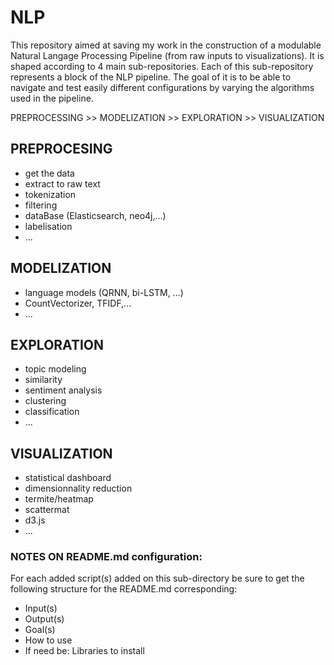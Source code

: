 # NLP
This repository aimed at saving my work in the construction of a modulable Natural Langage Processing Pipeline (from raw inputs to visualizations). It is shaped according to 4 main sub-repositories. Each of this sub-repository represents a block of the NLP pipeline. The goal of it is to be able to navigate and test easily different configurations by varying the algorithms used in the pipeline.  
    
PREPROCESSING >> MODELIZATION >> EXPLORATION >> VISUALIZATION
    
## PREPROCESING 
* get the data    
* extract to raw text    
* tokenization    
* filtering    
* dataBase (Elasticsearch, neo4j,...)    
* labelisation 
* ...    
## MODELIZATION
* language models (QRNN, bi-LSTM, ...)      
* CountVectorizer, TFIDF,...     
* ...     
## EXPLORATION ##
* topic modeling      
* similarity    
* sentiment analysis    
* clustering    
* classification    
* ...    
## VISUALIZATION ##
* statistical dashboard     
* dimensionnality reduction    
* termite/heatmap   
* scattermat   
* d3.js   
* ...   

### NOTES ON README.md configuration:
For each added script(s) added on this sub-directory be sure to get the following structure for the README.md corresponding:   
* Input(s)
* Output(s)
* Goal(s)
* How to use
* If need be: Libraries to install
